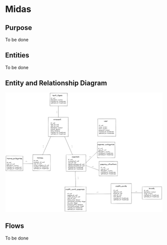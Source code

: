 # Midas

## Purpose

To be done

## Entities

To be done

## Entity and Relationship Diagram

<img src="https://github.com/JPAMartins/midas/raw/master/docs/midas_erd.png">

## Flows

To be done